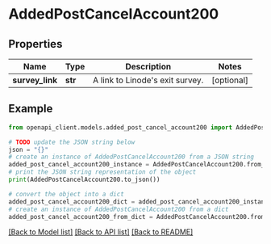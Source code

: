 # AddedPostCancelAccount200


## Properties

Name | Type | Description | Notes
------------ | ------------- | ------------- | -------------
**survey_link** | **str** | A link to Linode&#39;s exit survey. | [optional] 

## Example

```python
from openapi_client.models.added_post_cancel_account200 import AddedPostCancelAccount200

# TODO update the JSON string below
json = "{}"
# create an instance of AddedPostCancelAccount200 from a JSON string
added_post_cancel_account200_instance = AddedPostCancelAccount200.from_json(json)
# print the JSON string representation of the object
print(AddedPostCancelAccount200.to_json())

# convert the object into a dict
added_post_cancel_account200_dict = added_post_cancel_account200_instance.to_dict()
# create an instance of AddedPostCancelAccount200 from a dict
added_post_cancel_account200_from_dict = AddedPostCancelAccount200.from_dict(added_post_cancel_account200_dict)
```
[[Back to Model list]](../README.md#documentation-for-models) [[Back to API list]](../README.md#documentation-for-api-endpoints) [[Back to README]](../README.md)


